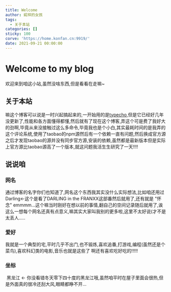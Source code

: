 ```yaml
---
title: Welcome
author: 婲样的女孩
tags:
  - 关于本站
categories: []
sticky: 100
corve: 'https://home.konfan.cn:9919/'
date: 2021-09-21 00:00:00
---
```


# Welcome to my blog

欢迎来到咱这小站,虽然没啥东西,但是看看在走嘛~



## 关于本站

​	嘛这个博客可以说是一时兴起搞起来的,一开始用的是<u>typecho</u>,但是它已经好几年没更新了,性能和各方面懂得都懂,然后就有了现在这个博客,弄这个可是费了我好大的劲啊,毕竟从来没接触过这么多命令,毕竟我也是个小白,其实最耗时间的是我弄的这个评论系统,使用了taobao的npm源然后有一个依赖一直有问题,然后换成官方源之后才发现taobao的源并没有同步官方源,安装的依赖,虽然都是最新版本但是实际上官方源比taobao源高了一个版本,就这问题我活生生研究了一天!!!!



## 说说咱



### 	网名	

​	通过博客的名字你们也知道了,网名这个东西我其实没什么实际想法,比如咱还用过Darling←这个是看了DARLING in the FRANXX这部番然后就用了,还有就是 "怀念" emmmm...这个嘛当时刚好在想以前的事情,翻自己的空间记录随后就用了,诶 这么一想每个网名还真有点意义,嘛其实大家叫我别的更多啦,这里不太好说(才不是太丢人.....

### 	爱好

​	我就是一个典型的宅,平时几乎不出门,也不锻炼,喜欢追番,打游戏,编程(虽然还是个菜鸟),喜欢科幻类的电影,音乐也就是这些了 啊还有喜欢吃好吃的!!!!!

### 	坐标

​	黑龙江 ← 你没看错冬天零下四十度的黑龙江哦,虽然咱平时在屋子里面会很热,但是外面真的很冷还刮大风,眼睛都睁不开...